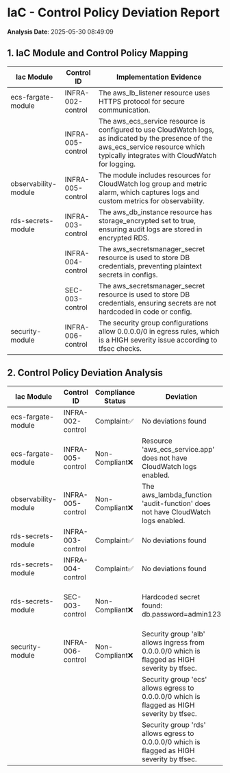 # IaC - Control Policy Deviation Report

**Analysis Date**: 2025-05-30 08:49:09

## 1. IaC Module and Control Policy Mapping

| Iac Module     | Control ID | Implementation Evidence |
|----------------|------------|-------------------------|
| ecs-fargate-module | INFRA-002-control | The aws_lb_listener resource uses HTTPS protocol for secure communication. |
|  | INFRA-005-control | The aws_ecs_service resource is configured to use CloudWatch logs, as indicated by the presence of the aws_ecs_service resource which typically integrates with CloudWatch for logging. |
| observability-module | INFRA-005-control | The module includes resources for CloudWatch log group and metric alarm, which captures logs and custom metrics for observability. |
| rds-secrets-module | INFRA-003-control | The aws_db_instance resource has storage_encrypted set to true, ensuring audit logs are stored in encrypted RDS. |
|  | INFRA-004-control | The aws_secretsmanager_secret resource is used to store DB credentials, preventing plaintext secrets in configs. |
|  | SEC-003-control | The aws_secretsmanager_secret resource is used to store DB credentials, ensuring secrets are not hardcoded in code or config. |
| security-module | INFRA-006-control | The security group configurations allow 0.0.0.0/0 in egress rules, which is a HIGH severity issue according to tfsec checks. |

## 2. Control Policy Deviation Analysis

| Iac Module | Control ID | Compliance Status         | Deviation | Suggestion |
|------------|------------|---------------------------|-----------|------------|
| ecs-fargate-module | INFRA-002-control | Complaint✅ | No deviations found | N/A |
| ecs-fargate-module | INFRA-005-control | Non-Compliant❌ | Resource 'aws_ecs_service.app' does not have CloudWatch logs enabled. | Add configuration to enable CloudWatch logs for the ECS service. |
| observability-module | INFRA-005-control | Non-Compliant❌ | The aws_lambda_function 'audit-function' does not have CloudWatch logs enabled. | Ensure that CloudWatch logs are enabled for the aws_lambda_function 'audit-function'. |
| rds-secrets-module | INFRA-003-control | Complaint✅ | No deviations found | N/A |
| rds-secrets-module | INFRA-004-control | Complaint✅ | No deviations found | N/A |
| rds-secrets-module | SEC-003-control | Non-Compliant❌ | Hardcoded secret found: db.password=admin123 | Use AWS Secrets Manager to store and retrieve the database password instead of hardcoding it. |
| security-module | INFRA-006-control | Non-Compliant❌ | Security group 'alb' allows ingress from 0.0.0.0/0 which is flagged as HIGH severity by tfsec. | Restrict ingress to specific IP ranges or security groups instead of 0.0.0.0/0. |
|  |  |  | Security group 'ecs' allows egress to 0.0.0.0/0 which is flagged as HIGH severity by tfsec. | Restrict egress to specific IP ranges or security groups instead of 0.0.0.0/0. |
|  |  |  | Security group 'rds' allows egress to 0.0.0.0/0 which is flagged as HIGH severity by tfsec. | Restrict egress to specific IP ranges or security groups instead of 0.0.0.0/0. |
